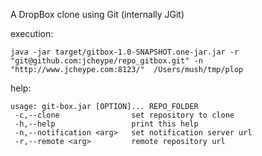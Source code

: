 A DropBox clone using Git (internally JGit)

execution:

    java -jar target/gitbox-1.0-SNAPSHOT.one-jar.jar -r "git@github.com:jcheype/repo_gitbox.git" -n "http://www.jcheype.com:8123/"  /Users/mush/tmp/plop
    
help:

    usage: git-box.jar [OPTION]... REPO_FOLDER
     -c,--clone                set repository to clone
     -h,--help                 print this help
     -n,--notification <arg>   set notification server url
     -r,--remote <arg>         remote repository url